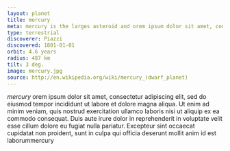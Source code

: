 ```yaml
---
layout: planet
title: mercury
meta: mercury is the larges asteroid and orem ipsum dolor sit amet, consectetur adipiscing elit, sed do eiusmod tempor incididunt ut labore et
type: terrestrial
discoverer: Piazzi
discovered: 1801-01-01
orbit: 4.6 years
radius: 487 km
tilt: 3 deg.
image: mercury.jpg
source: http://en.wikipedia.org/wiki/mercury_(dwarf_planet)
---
```


*mercury* orem ipsum dolor sit amet, consectetur adipiscing elit, sed do eiusmod tempor incididunt ut labore et dolore magna aliqua. Ut enim ad minim veniam, 
quis nostrud exercitation ullamco laboris nisi ut aliquip ex ea commodo consequat. Duis aute irure dolor in reprehenderit in voluptate velit esse 
cillum dolore eu fugiat nulla pariatur. Excepteur sint occaecat cupidatat non proident, sunt in culpa qui officia deserunt mollit anim id est laborummercury